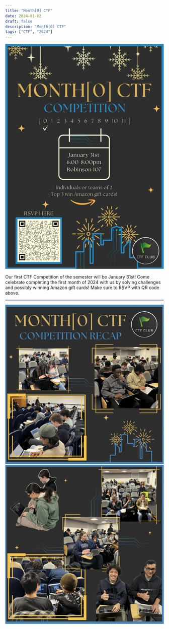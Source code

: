 ```yaml
---
title: "Month[0] CTF"
date: 2024-01-02
draft: false
description: "Month[0] CTF"
tags: ["CTF", "2024"]
---
```


![featured](featured.png)

Our first CTF Competition of the semester will be January 31st! Come celebrate completing the first month of 2024 with us by solving challenges and possibly winning Amazon gift cards! Make sure to RSVP with QR code above.


---

![month0](month01.png)
![month0](month02.png)
